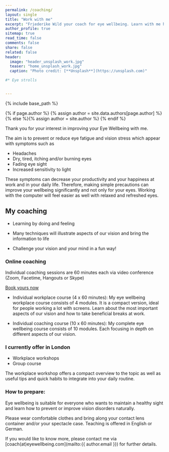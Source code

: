 ```yaml
---
permalink: /coaching/
layout: single
title: "Work with me"
excerpt: "Friederike Wild your coach for eye wellbeing. Learn with me how to maintain a healthy sight, as well as to prevent and improve vision disorders naturally."
author_profile: true
sitemap: true
read_time: false
comments: false
share: false
related: false
header:
  image: "header_unsplash_work.jpg"
  teaser: "home_unsplash_work.jpg"
  caption: "Photo credit: [**Unsplash**](https://unsplash.com)"

#* Eye strolls


---
```


{% include base_path %}

{% if page.author %}
  {% assign author = site.data.authors[page.author] %}{% else %}{% assign author = site.author %}
{% endif %}


Thank you for your interest in improving your Eye Wellbeing with me.

The aim is to prevent or reduce eye fatigue and vision stress which appear with symptoms such as

* Headaches
* Dry, tired, itching and/or burning eyes
* Fading eye sight
* Increased sensitivity to light

These symptoms can decrease your productivity and your happiness at work and in your daily life. Therefore, making simple precautions can improve your wellbeing significantly and not only for your eyes. Working with the computer will feel easier as well with relaxed and refreshed eyes.


## My coaching

* Learning by doing and feeling

* Many techniques will illustrate aspects of our vision and bring the information to life

* Challenge your vision and your mind in a fun way!


### Online coaching

Individual coaching sessions are 60 minutes each via video conference (Zoom, Facetime, Hangouts or Skype)

[Book yours now](/booking/)

* Individual workplace course (4 x 60 minutes): 
  My eye wellbeing workplace course consists of 4 modules. It is a compact version, ideal for people working a lot with screens. Learn about the most important aspects of our vision and how to take beneficial breaks at work.

* Individual coaching course (10 x 60 minutes):
  My complete eye wellbeing course consists of 10 modules. Each focusing in depth on different aspects of our vision.


### I currently offer in London

* Workplace workshops
* Group course

The workplace workshop offers a compact overview to the topic as well as useful tips and quick habits to integrate into your daily routine.


### How to prepare:

Eye wellbeing is suitable for everyone who wants to maintain a healthy sight and learn how to prevent or improve vision disorders naturally. 

Please wear comfortable clothes and bring along your contact lens container and/or your spectacle case.
Teaching is offered in English or German.

If you would like to know more, please contact me via [coach(at)eyewellbeing.com](mailto:{{ author.email }}) for further details.
